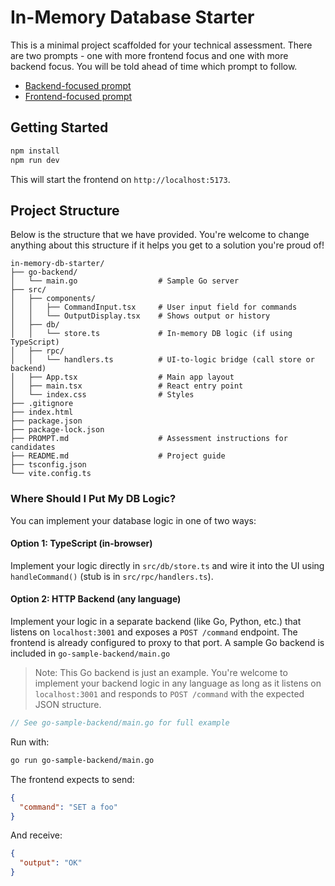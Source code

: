 # In-Memory Database Starter

This is a minimal project scaffolded for your technical assessment. There are two prompts - one with more frontend focus and one with more backend focus. You will be told ahead of time which prompt to follow.

- [Backend-focused prompt](https://github.com/DevotedHealth/in-memory-db-starter/blob/master/PROMPT_BACKEND_FOCUS.md)
- [Frontend-focused prompt](https://github.com/DevotedHealth/in-memory-db-starter/blob/master/PROMPT_FRONTEND_FOCUS.md)

## Getting Started

```bash
npm install
npm run dev
```

This will start the frontend on `http://localhost:5173`.

## Project Structure

Below is the structure that we have provided. You're welcome to change anything about this structure if it helps you get to a solution you're proud of!

```
in-memory-db-starter/
├── go-backend/
│   └── main.go                  # Sample Go server
├── src/
│   ├── components/
│   │   ├── CommandInput.tsx     # User input field for commands
│   │   └── OutputDisplay.tsx    # Shows output or history
│   ├── db/
│   │   └── store.ts             # In-memory DB logic (if using TypeScript)
│   ├── rpc/
│   │   └── handlers.ts          # UI-to-logic bridge (call store or backend)
│   ├── App.tsx                  # Main app layout
│   ├── main.tsx                 # React entry point
│   └── index.css                # Styles
├── .gitignore
├── index.html
├── package.json
├── package-lock.json
├── PROMPT.md                    # Assessment instructions for candidates
├── README.md                    # Project guide
├── tsconfig.json
└── vite.config.ts
```

### Where Should I Put My DB Logic?

You can implement your database logic in one of two ways:

#### Option 1: TypeScript (in-browser)
Implement your logic directly in `src/db/store.ts` and wire it into the UI using `handleCommand()` (stub is in `src/rpc/handlers.ts`).

#### Option 2: HTTP Backend (any language)
Implement your logic in a separate backend (like Go, Python, etc.) that listens on `localhost:3001` and exposes a `POST /command` endpoint. The frontend is already configured to proxy to that port. A sample Go backend is included in `go-sample-backend/main.go`

> Note: This Go backend is just an example. You're welcome to implement your backend logic in any language as long as it listens on `localhost:3001` and responds to `POST /command` with the expected JSON structure.

```go
// See go-sample-backend/main.go for full example
```

Run with:
```bash
go run go-sample-backend/main.go
```

The frontend expects to send:

```json
{
  "command": "SET a foo"
}
```

And receive:

```json
{
  "output": "OK"
}
```
